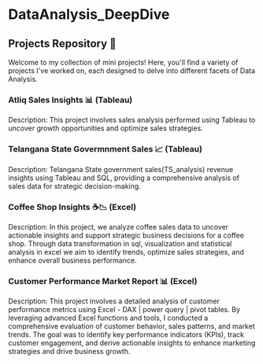 # DataAnalysis_DeepDive

## **Projects Repository** 🌟
Welcome to my collection of mini projects! Here, you'll find a variety of projects I've worked on, each designed to delve into different facets of Data Analysis.

### **Atliq Sales Insights** 📊 (Tableau)

Description: This project involves sales analysis performed using Tableau to uncover growth opportunities and optimize sales strategies.

### **Telangana State Govermnment Sales** 📈 (Tableau)

Description: Telangana State government sales(TS_analysis) revenue insights using Tableau and SQL, providing a comprehensive analysis of sales data for strategic decision-making.

### **Coffee Shop Insights** ☕️📉 (Excel)

Description: In this project, we analyze coffee sales data to uncover actionable insights and support strategic business decisions for a coffee shop. Through data transformation in sql, visualization and statistical analysis in excel we aim to identify trends, optimize sales strategies, and enhance overall business performance.

### **Customer Performance Market Report** 📊 (Excel)
Description: This project involves a detailed analysis of customer performance metrics using Excel - DAX | power query | pivot tables. By leveraging advanced Excel functions and tools, I conducted a comprehensive evaluation of customer behavior, sales patterns, and market trends. The goal was to identify key performance indicators (KPIs), track customer engagement, and derive actionable insights to enhance marketing strategies and drive business growth.




